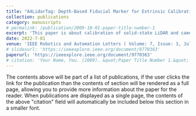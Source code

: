 ```yaml
---
title: "A4LidarTag: Depth-Based Fiducial Marker for Extrinsic Calibration of Solid-State Lidar and Camera"
collection: publications
category: manuscripts
# permalink: /publication/2009-10-01-paper-title-number-1
excerpt: 'This paper is about calibration of solid-state LiDAR and camera.'
date: 2022-7-01
venue: 'IEEE Robotics and Automation Letters ( Volume: 7, Issue: 3, July 2022)'
# slidesurl: 'https://ieeexplore.ieee.org/document/9770363'
paperurl: 'https://ieeexplore.ieee.org/document/9770363'
# citation: 'Your Name, You. (2009). &quot;Paper Title Number 1.&quot; <i>Journal 1</i>. 1(1).'
---
```


The contents above will be part of a list of publications, if the user clicks the link for the publication than the contents of section will be rendered as a full page, allowing you to provide more information about the paper for the reader. When publications are displayed as a single page, the contents of the above "citation" field will automatically be included below this section in a smaller font.